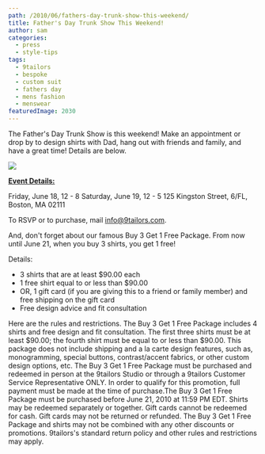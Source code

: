 ```yaml
---
path: /2010/06/fathers-day-trunk-show-this-weekend/
title: Father's Day Trunk Show This Weekend!
author: sam
categories: 
  - press
  - style-tips
tags: 
  - 9tailors
  - bespoke
  - custom suit
  - fathers day
  - mens fashion
  - menswear
featuredImage: 2030
---
```

The Father's Day Trunk Show is this weekend! Make an appointment or drop by to design shirts with Dad, hang out with friends and family, and have a great time! Details are below.

[![](http://3.bp.blogspot.com/_20LDsLnO2rk/TBkIKyccFrI/AAAAAAAAAQ8/0muWEA-_ZS0/s320/fathersday_9tailors_20100507.jpg)](http://3.bp.blogspot.com/_20LDsLnO2rk/TBkIKyccFrI/AAAAAAAAAQ8/0muWEA-_ZS0/s1600/fathersday_9tailors_20100507.jpg)

[**Event Details:**](http://3.bp.blogspot.com/_20LDsLnO2rk/TAZ-G-6rcvI/AAAAAAAAAHc/MOlGUSoKS_I/s1600/fathersday_9tailors_20100507.jpg)

Friday, June 18, 12 - 8  Saturday, June 19, 12 - 5  125 Kingston Street, 6/FL, Boston, MA 02111

To RSVP or to purchase, mail info@9tailors.com.

And, don't forget about our famous Buy 3 Get 1 Free Package. From now until June 21, when you buy 3 shirts, you get 1 free!

Details:

*   3 shirts that are at least $90.00 each
*   1 free shirt equal to or less than $90.00
*   OR, 1 gift card (if you are giving this to a friend or family member) and free shipping on the gift card
*   Free design advice and fit consultation

Here are the rules and restrictions.  The Buy 3 Get 1 Free Package includes 4 shirts and free design and fit consultation. The first three shirts must be at least $90.00; the fourth shirt must be equal to or less than $90.00. This package does not include shipping and a la carte design features, such as, monogramming, special buttons, contrast/accent fabrics, or other custom design options, etc. The Buy 3 Get 1 Free Package must be purchased and redeemed in person at the 9tailors Studio or through a 9tailors Customer Service Representative ONLY. In order to qualify for this promotion, full payment must be made at the time of purchase.The Buy 3 Get 1 Free Package must be purchased before June 21, 2010 at 11:59 PM EDT. Shirts may be redeemed separately or together. Gift cards cannot be redeemed for cash. Gift cards may not be returned or refunded. The Buy 3 Get 1 Free Package and shirts may not be combined with any other discounts or promotions. 9tailors's standard return policy and other rules and restrictions may apply.